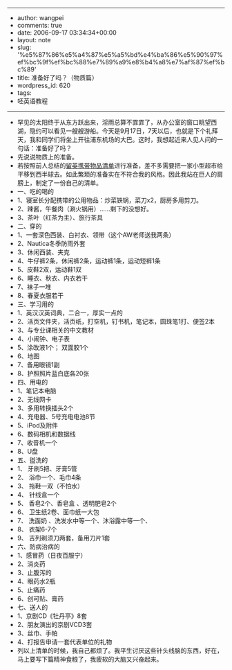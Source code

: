 - --
- author: wangpei
- comments: true
- date: 2006-09-17 03:34:34+00:00
- layout: note
- slug: '%e5%87%86%e5%a4%87%e5%a5%bd%e4%ba%86%e5%90%97%ef%bc%9f%ef%bc%88%e7%89%a9%e8%b4%a8%e7%af%87%ef%bc%89'
- title: 准备好了吗？（物质篇）
- wordpress_id: 620
- tags:
- 呸英语教程
- --
- 罕见的太阳终于从东方跃出来，淫雨总算不霏霏了，从办公室的窗口眺望西湖，隐约可以看见一艘艘游船。今天是9月17日，7天以后，也就是下个礼拜天，我和同学们将坐上开往浦东机场的大巴。这时，我想起近来人见人问的一句话：准备好了吗？
- 先说说物质上的准备。
- 若按照前人总结的[留英携带物品清单](http://www.liuxue86.com/wupinxiedai/4714.htm)进行准备，差不多需要把一家小型超市给平移到西半球去。如此繁琐的准备实在不符合我的风格。因此我站在巨人的肩膀上，制定了一份自己的清单。
- 一、吃的喝的
- 1、寝室长分配携带的公用物品：炒菜铁锅，菜刀x2，厨房多用剪刀。
- 2、辣酱，午餐肉（涮火锅用）……剩下的没想好。
- 3、茶叶（红茶为主）、旅行茶具
- 二、穿的
- 1、一套深色西装、白衬衣、领带（这个AW老师送我两条）
- 2、Nautica冬季防雨外套
- 3、休闲西装、夹克
- 4、牛仔裤2条，休闲裤2条，运动裤1条，运动短裤1条
- 5、皮鞋2双，运动鞋1双
- 6、睡衣、秋衣、内衣若干
- 7、袜子一堆
- 8、春夏衣服若干
- 三、学习用的
- 1、英汉汉英词典，二合一，厚实一点的
- 2、活页文件夹，活页纸，打空机，钉书机，笔记本，圆珠笔1打、便签2本
- 3、与专业课相关的中文教材
- 4、小闹钟、电子表
- 5、涂改液1个； 双面胶1个
- 6、地图
- 7、备用眼镜1副
- 8、护照照片蓝白底各20张
- 四、用电的
- 1、笔记本电脑
- 2、无线网卡
- 3、多用转换插头2个
- 4、充电器、5号充电电池8节
- 5、iPod及附件
- 6、数码相机和数据线
- 7、收音机一个
- 8、U盘
- 五、盥洗的
- 1、 牙刷5把、牙膏5管
- 2、 浴巾一个、毛巾4条
- 3、 拖鞋一双（不怕水）
- 4、 针线盒一个
- 5、 香皂2个、香皂盒 、透明肥皂2个
- 6、 卫生纸2卷、面巾纸一大包
- 7、 洗面奶 、洗发水中等一个、沐浴露中等一个、
- 8、 衣架6-7个
- 9、 吉列剃须刀两套，备用刀片1套
- 六、防病治病的
- 1、感冒药（日夜百服宁）
- 2、消炎药
- 3、止腹泻的
- 4、眼药水2瓶
- 5、止痛药
- 6、创可贴、膏药
- 七、送人的
- 1、京剧CD《牡丹亭》8套
- 2、朋友演出的京剧VCD3套
- 3、丝巾、手帕
- 4、打报告申请一套代表单位的礼物
- 列以上清单的时候，我自己都烦了。我平生讨厌这些针头线脑的东西，好在，马上要写下篇精神食粮了，我疲软的大脑又兴奋起来。
